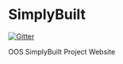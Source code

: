 SimplyBuilt
===========

[![Gitter](https://badges.gitter.im/Join%20Chat.svg)](https://gitter.im/xioner/SimplyBuilt?utm_source=badge&utm_medium=badge&utm_campaign=pr-badge&utm_content=badge)

OOS SimplyBuilt Project Website

